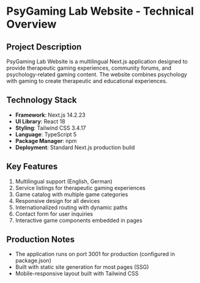 # PsyGaming Lab Website - Technical Overview

## Project Description
PsyGaming Lab Website is a multilingual Next.js application designed to provide therapeutic gaming experiences, community forums, and psychology-related gaming content. The website combines psychology with gaming to create therapeutic and educational experiences.

## Technology Stack
- **Framework**: Next.js 14.2.23
- **UI Library**: React 18
- **Styling**: Tailwind CSS 3.4.17
- **Language**: TypeScript 5
- **Package Manager**: npm
- **Deployment**: Standard Next.js production build

## Key Features
1. Multilingual support (English, German)
2. Service listings for therapeutic gaming experiences
3. Game catalog with multiple game categories
4. Responsive design for all devices
5. Internationalized routing with dynamic paths
6. Contact form for user inquiries
7. Interactive game components embedded in pages

## Production Notes
- The application runs on port 3001 for production (configured in package.json)
- Built with static site generation for most pages (SSG)
- Mobile-responsive layout built with Tailwind CSS 